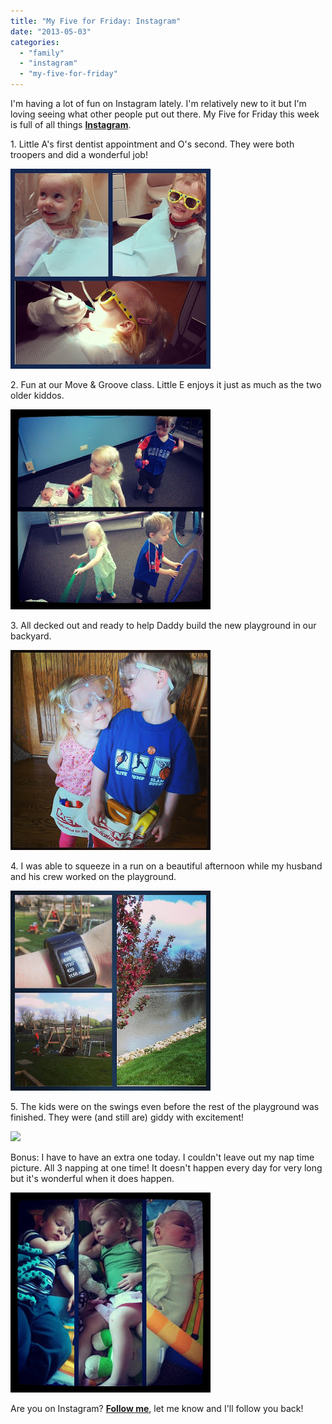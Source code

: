 ```yaml
---
title: "My Five for Friday: Instagram"
date: "2013-05-03"
categories: 
  - "family"
  - "instagram"
  - "my-five-for-friday"
---
```


I'm having a lot of fun on Instagram lately. I'm relatively new to it but I'm loving seeing what other people put out there. My Five for Friday this week is full of all things [**Instagram**](http://instagram.com/amotherspace).  

  

  

1\. Little A's first dentist appointment and O's second. They were both troopers and did a wonderful job!

  

[![](images/IMG_20130423_112121.jpg)](http://amotherspace.net/wp-content/uploads/2013/05/IMG_20130423_1121211.jpg)

  
  
2\. Fun at our Move & Groove class. Little E enjoys it just as much as the two older kiddos.   

  

[![](images/IMG_20130429_110721.jpg)](http://amotherspace.net/wp-content/uploads/2013/05/IMG_20130429_1107211.jpg)

  

  

3\. All decked out and ready to help Daddy build the new playground in our backyard. 

  

[![](images/IMG_20130426_112339.jpg)](http://amotherspace.net/wp-content/uploads/2013/05/IMG_20130426_1123391.jpg)

  

  

4\. I was able to squeeze in a run on a beautiful afternoon while my husband and his crew worked on the playground. 

  

[![](images/IMG_20130427_160648.jpg)](http://amotherspace.net/wp-content/uploads/2013/05/IMG_20130427_1606481.jpg)

  

  

5\. The kids were on the swings even before the rest of the playground was finished. They were (and still are) giddy with excitement!

  

[![](images/IMG_20130428_124908+%25281%2529.jpg)](http://amotherspace.net/wp-content/uploads/2013/05/IMG_20130428_124908+%25281%25291.jpg)

  

  

Bonus: I have to have an extra one today. I couldn't leave out my nap time picture. All 3 napping at one time! It doesn't happen every day for very long but it's wonderful when it does happen.

  

[![](images/IMG_20130430_143521.jpg)](http://amotherspace.net/wp-content/uploads/2013/05/IMG_20130430_1435211.jpg)

  

  

  

Are you on Instagram? [**Follow me**](http://instagram.com/amotherspace), let me know and I'll follow you back!
